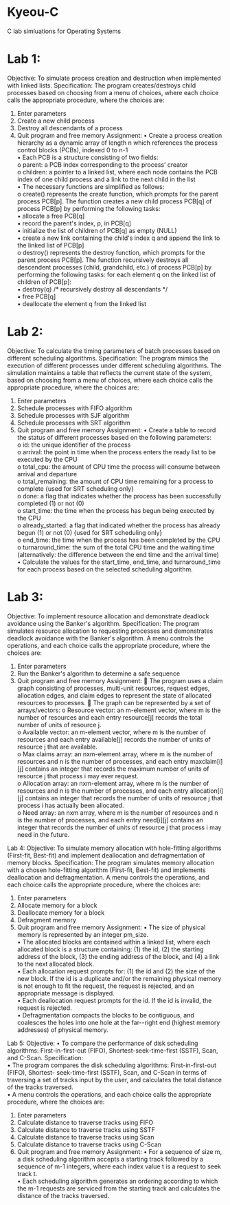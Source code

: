 # Kyeou-C
C lab simluations for Operating Systems

# Lab 1:
Objective:
To simulate process creation and destruction when implemented with linked lists.
Specification:
The program creates/destroys child processes based on choosing from a menu of choices, where each
choice calls the appropriate procedure, where the choices are:
1) Enter parameters
2) Create a new child process
3) Destroy all descendants of a process
4) Quit program and free memory
Assignment:
• Create a process creation hierarchy as a dynamic array of length n which references the process
control blocks (PCBs), indexed 0 to n-1\
• Each PCB is a structure consisting of two fields:\
o parent: a PCB index corresponding to the process’ creator\
o children: a pointer to a linked list, where each node contains the PCB index of one child
process and a link to the next child in the list\
• The necessary functions are simplified as follows:\
o create() represents the create function, which prompts for the parent process PCB[p]. The
function creates a new child process PCB[q] of process PCB[p] by performing the following
tasks:\
▪ allocate a free PCB[q]\
▪ record the parent's index, p, in PCB[q]\
▪ initialize the list of children of PCB[q] as empty (NULL)\
▪ create a new link containing the child's index q and append the link to the linked list
of PCB[p]\
o destroy() represents the destroy function, which prompts for the parent process PCB[p]. The
function recursively destroys all descendent processes (child, grandchild, etc.) of process
PCB[p] by performing the following tasks: for each element q on the linked list of children of
PCB[p]:\
▪ destroy(q) /* recursively destroy all descendants */\
▪ free PCB[q]\
▪ deallocate the element q from the linked list

# Lab 2:
Objective:
To calculate the timing parameters of batch processes based on different scheduling algorithms.
Specification:
The program mimics the execution of different processes under different scheduling algorithms.
The simulation maintains a table that reflects the current state of the system, based on choosing
from a menu of choices, where each choice calls the appropriate procedure, where the choices
are:
1) Enter parameters
2) Schedule processes with FIFO algorithm
3) Schedule processes with SJF algorithm
4) Schedule processes with SRT algorithm
5) Quit program and free memory
Assignment:
• Create a table to record the status of different processes based on the following parameters:\
o id: the unique identifier of the process\
o arrival: the point in time when the process enters the ready list to be executed by the
CPU\
o total_cpu: the amount of CPU time the process will consume between arrival and
departure\
o total_remaining: the amount of CPU time remaining for a process to complete {used
for SRT scheduling only}\
o done: a flag that indicates whether the process has been successfully completed (1) or
not (0)\
o start_time: the time when the process has begun being executed by the CPU\
o already_started: a flag that indicated whether the process has already begun (1) or
not (0) {used for SRT scheduling only}\
o end_time: the time when the process has been completed by the CPU\
o turnaround_time: the sum of the total CPU time and the waiting time (alternatively:
the difference between the end time and the arrival time)\
• Calculate the values for the start_time, end_time, and turnaround_time for each process
based on the selected scheduling algorithm.

# Lab 3:
Objective:
To implement resource allocation and demonstrate deadlock avoidance using the Banker's
algorithm.
Specification:
The program simulates resource allocation to requesting processes and demonstrates deadlock
avoidance with the Banker's algorithm. A menu controls the operations, and each choice calls
the appropriate procedure, where the choices are:
1) Enter parameters
2) Run the Banker's algorithm to determine a safe sequence
3) Quit program and free memory
Assignment:
 The program uses a claim graph consisting of processes, multi-unit resources, request edges,
allocation edges, and claim edges to represent the state of allocated resources to processes.
 The graph can be represented by a set of arrays/vectors:
o Resource vector: an m-element vector, where m is the number of resources and each
entry resource[j] records the total number of units of resource j.\
o Available vector: an m-element vector, where m is the number of resources and each
entry available[j] records the number of units of resource j that are available.\
o Max claims array: an nxm-element array, where m is the number of resources and n is
the number of processes, and each entry maxclaim[i][j] contains an integer that
records the maximum number of units of resource j that process i may ever request.\
o Allocation array: an nxm-element array, where m is the number of resources and n is
the number of processes, and each entry allocation[i][j] contains an integer that
records the number of units of resource j that process i has actually been allocated.\
o Need array: an nxm array, where m is the number of resources and n is the number of
processes, and each entry need[i][j] contains an integer that records the number of
units of resource j that process i may need in the future.

Lab 4:
Objective:
To simulate memory allocation with hole-fitting algorithms (First-fit, Best-fit) and
implement deallocation and defragmentation of memory blocks.
Specification:
The program simulates memory allocation with a chosen hole-fitting algorithm (First-fit,
Best-fit) and implements deallocation and defragmentation. A menu controls the
operations, and each choice calls the appropriate procedure, where the choices are:
1) Enter parameters
2) Allocate memory for a block
3) Deallocate memory for a block
4) Defragment memory
5) Quit program and free memory
Assignment:
• The size of physical memory is represented by an integer pm_size.\
• The allocated blocks are contained within a linked list, where each allocated block is
a structure containing: (1) the id, (2) the starting address of the block, (3) the ending
address of the block, and (4) a link to the next allocated block.\
• Each allocation request prompts for: (1) the id and (2) the size of the new block. If the
id is a duplicate and/or the remaining physical memory is not enough to fit the
request, the request is rejected, and an appropriate message is displayed.\
• Each deallocation request prompts for the id. If the id is invalid, the request is
rejected.\
• Defragmentation compacts the blocks to be contiguous, and coalesces the holes into
one hole at the far--right end (highest memory addresses) of physical memory.

Lab 5:
Objective:
• To compare the performance of disk scheduling algorithms:
First-in-first-out (FIFO), Shortest-seek-time-first (SSTF), Scan, and C-Scan.
Specification:\
• The program compares the disk scheduling algorithms: First-in-first-out (FIFO), Shortest-
seek-time-first (SSTF), Scan, and C-Scan in terms of traversing a set of tracks input by
the user, and calculates the total distance of the tracks traversed.\
• A menu controls the operations, and each choice calls the appropriate procedure, where
the choices are:
1) Enter parameters
2) Calculate distance to traverse tracks using FIFO
3) Calculate distance to traverse tracks using SSTF
4) Calculate distance to traverse tracks using Scan
5) Calculate distance to traverse tracks using C-Scan
6) Quit program and free memory
Assignment:
• For a sequence of size m, a disk scheduling algorithm accepts a starting track followed by
a sequence of m-1 integers, where each index value t is a request to seek track t.\
• Each scheduling algorithm generates an ordering according to which the m-1 requests are
serviced from the starting track and calculates the distance of the tracks traversed.
